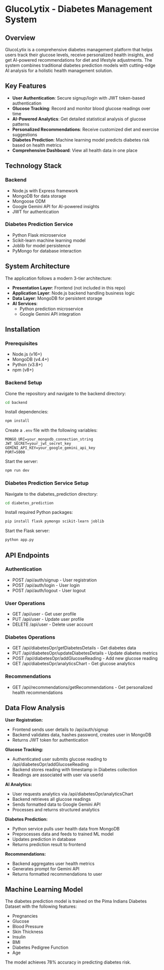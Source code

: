 
# GlucoLytix - Diabetes Management System

## Overview
GlucoLytix is a comprehensive diabetes management platform that helps users track their glucose levels, receive personalized health insights, and get AI-powered recommendations for diet and lifestyle adjustments. The system combines traditional diabetes prediction models with cutting-edge AI analysis for a holistic health management solution.

## Key Features
- **User Authentication**: Secure signup/login with JWT token-based authentication
- **Glucose Tracking**: Record and monitor blood glucose readings over time
- **AI-Powered Analytics**: Get detailed statistical analysis of glucose patterns
- **Personalized Recommendations**: Receive customized diet and exercise suggestions
- **Diabetes Prediction**: Machine learning model predicts diabetes risk based on health metrics
- **Comprehensive Dashboard**: View all health data in one place

## Technology Stack

### Backend
- Node.js with Express framework
- MongoDB for data storage
- Mongoose ODM
- Google Gemini API for AI-powered insights
- JWT for authentication

### Diabetes Prediction Service
- Python Flask microservice
- Scikit-learn machine learning model
- Joblib for model persistence
- PyMongo for database interaction

## System Architecture
The application follows a modern 3-tier architecture:
- **Presentation Layer**: Frontend (not included in this repo)
- **Application Layer**: Node.js backend handling business logic
- **Data Layer**: MongoDB for persistent storage
- **AI Services**:
  - Python prediction microservice
  - Google Gemini API integration

## Installation

### Prerequisites
- Node.js (v16+)
- MongoDB (v4.4+)
- Python (v3.8+)
- npm (v8+)

### Backend Setup
Clone the repository and navigate to the backend directory:
```bash
cd backend
```

Install dependencies:
```bash
npm install
```

Create a `.env` file with the following variables:
```
MONGO_URI=your_mongodb_connection_string
JWT_SECRET=your_jwt_secret_key
GEMINI_API_KEY=your_google_gemini_api_key
PORT=5000
```

Start the server:
```bash
npm run dev
```

### Diabetes Prediction Service Setup
Navigate to the diabetes_prediction directory:
```bash
cd diabetes_prediction
```

Install required Python packages:
```bash
pip install flask pymongo scikit-learn joblib
```

Start the Flask server:
```bash
python app.py
```

## API Endpoints

### Authentication
- POST /api/auth/signup - User registration
- POST /api/auth/login - User login
- POST /api/auth/logout - User logout

### User Operations
- GET /api/user - Get user profile
- PUT /api/user - Update user profile
- DELETE /api/user - Delete user account

### Diabetes Operations
- GET /api/diabetesOpr/getDiabetesDetails - Get diabetes data
- PUT /api/diabetesOpr/updateDiabetesDetails - Update diabetes metrics
- POST /api/diabetesOpr/addGlucoseReading - Add new glucose reading
- GET /api/diabetesOpr/analyticsChart - Get glucose analytics

### Recommendations
- GET /api/recommendations/getRecommendations - Get personalized health recommendations

## Data Flow Analysis

**User Registration:**
- Frontend sends user details to /api/auth/signup
- Backend validates data, hashes password, creates user in MongoDB
- Returns JWT token for authentication

**Glucose Tracking:**
- Authenticated user submits glucose reading to /api/diabetesOpr/addGlucoseReading
- Backend stores reading with timestamp in Diabetes collection
- Readings are associated with user via userId

**AI Analytics:**
- User requests analytics via /api/diabetesOpr/analyticsChart
- Backend retrieves all glucose readings
- Sends formatted data to Google Gemini API
- Processes and returns structured analytics

**Diabetes Prediction:**
- Python service pulls user health data from MongoDB
- Preprocesses data and feeds to trained ML model
- Updates prediction in database
- Returns prediction result to frontend

**Recommendations:**
- Backend aggregates user health metrics
- Generates prompt for Gemini API
- Returns formatted recommendations to user

## Machine Learning Model
The diabetes prediction model is trained on the Pima Indians Diabetes Dataset with the following features:
- Pregnancies
- Glucose
- Blood Pressure
- Skin Thickness
- Insulin
- BMI
- Diabetes Pedigree Function
- Age

The model achieves 78% accuracy in predicting diabetes risk.
